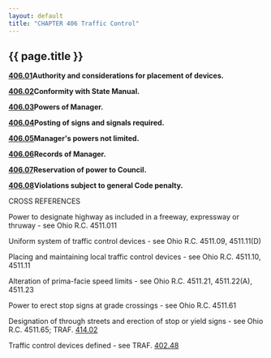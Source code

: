 ```yaml
---
layout: default
title: "CHAPTER 406 Traffic Control"
---
```


{{ page.title }}
----------------

[**406.01**](1d0a8f90.html)**Authority and considerations for placement of devices.**

[**406.02**](1d14c8d8.html)**Conformity with State Manual.**

[**406.03**](1d17a389.html)**Powers of Manager.**

[**406.04**](1d2b88f1.html)**Posting of signs and signals required.**

[**406.05**](1d2e3e6a.html)**Manager's powers not limited.**

[**406.06**](1d315cb6.html)**Records of Manager.**

[**406.07**](1d34f569.html)**Reservation of power to Council.**

[**406.08**](1d37b39f.html)**Violations subject to general Code penalty.**

CROSS REFERENCES

Power to designate highway as included in a freeway, expressway or thruway - see Ohio R.C. 4511.011

Uniform system of traffic control devices - see Ohio R.C. 4511.09, 4511.11(D)

Placing and maintaining local traffic control devices - see Ohio R.C. 4511.10, 4511.11

Alteration of prima-facie speed limits - see Ohio R.C. 4511.21, 4511.22(A), 4511.23

Power to erect stop signs at grade crossings - see Ohio R.C. 4511.61

Designation of through streets and erection of stop or yield signs - see Ohio R.C. 4511.65; TRAF. [414.02](1d9e90bc.html)

Traffic control devices defined - see TRAF. [402.48](1c6ff9eb.html)